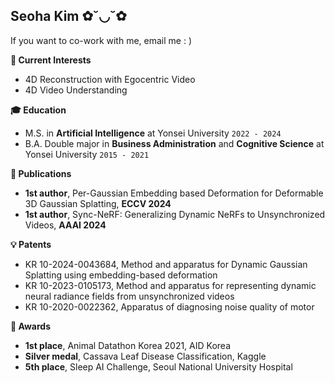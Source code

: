 ## Seoha Kim ✿˘◡˘✿
If you want to co-work with me, email me : )


**📌 Current Interests**
- 4D Reconstruction with Egocentric Video
- 4D Video Understanding

**🎓 Education**
- M.S. in <b>Artificial Intelligence</b> at Yonsei University ```2022 - 2024``` 
- B.A. Double major in <b>Business Administration</b> and <b>Cognitive Science</b> at Yonsei University ```2015 - 2021```


**📝 Publications**
- <b>1st author</b>, Per-Gaussian Embedding based Deformation for Deformable 3D Gaussian Splatting, <b>ECCV 2024</b>
- <b>1st author</b>, Sync-NeRF: Generalizing Dynamic NeRFs to Unsynchronized Videos, <b>AAAI 2024</b>


**💡 Patents**
- KR 10-2024-0043684, Method and apparatus for Dynamic Gaussian Splatting using embedding-based deformation
- KR 10-2023-0105173, Method and apparatus for representing dynamic neural radiance fields from unsynchronized videos
- KR 10-2020-0022362, Apparatus of diagnosing noise quality of motor


**👑 Awards**
- <b>1st place</b>, Animal Datathon Korea 2021, AID Korea
- <b>Silver medal</b>, Cassava Leaf Disease Classification, Kaggle
- <b>5th place</b>, Sleep AI Challenge, Seoul National University Hospital
